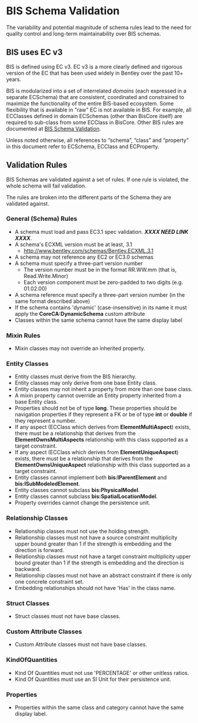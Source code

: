 # BIS Schema Validation

The variability and potential magnitude of schema rules lead to the need for quality control and long-term maintainability over BIS schemas.

## BIS uses EC v3

BIS is defined using EC v3. EC v3 is a more clearly defined and rigorous version of the EC that has been used widely in Bentley over the past 10+ years.

BIS is modularized into a set of interrelated *domains* (each expressed in a separate ECSchema) that are consistent, coordinated and constrained to maximize the functionality of the entire BIS-based ecosystem. Some flexibility that is available in "raw" EC is not available in BIS. For example, all ECClasses defined in domain ECSchemas (other than BisCore itself) are required to sub-class from some ECClass in BisCore. Other BIS rules are documented at [BIS Schema Validation](./bis-schema-validation.md).

Unless noted otherwise, all references to “schema”, “class” and “property” in this document refer to ECSchema, ECClass and ECProperty.

## Validation Rules

BIS Schemas are validated against a set of rules. If one rule is violated, the whole schema will fail validation.

The rules are broken into the different parts of the Schema they are validated against.

### General (Schema) Rules

- A schema must load and pass EC3.1 spec validation. **_XXXX NEED LINK XXXX_**.
- A schema's ECXML version must be at least, 3.1
  - http://www.bentley.com/schemas/Bentley.ECXML.3.1
- A schema may not reference any EC2 or EC3.0 schemas
- A schema must specify a three-part version number
  - The version number must be in the format RR.WW.mm (that is, Read.Write.Minor)
  - Each version component must be zero-padded to two digits (e.g. 01.02.00)
- A schema reference must specify a three-part version number (in the same format described above)
- If the schema contains 'dynamic' (case-insensitive) in its name it must apply the **CoreCA:DynamicSchema** custom attribute
- Classes within the same schema cannot have the same display label

### Mixin Rules

- Mixin classes may not override an inherited property.

### Entity Classes

- Entity classes must derive from the BIS hierarchy.
- Entity classes may only derive from one base Entity class.
- Entity classes may not inherit a property from more than one base class.
- A mixin property cannot override an Entity property inherited from a base Entity class.
- Properties should not be of type **long**. These properties should be navigation properties if they represent a FK or be of type **int** or **double** if they represent a number.
- If any aspect (ECClass which derives from **ElementMultiAspect**) exists, there must be a relationship that derives from the **ElementOwnsMultiAspects** relationship with this class supported as a target constraint.
- If any aspect (ECClass which derives from **ElementUniqueAspect**) exists, there must be a relationship that derives from the **ElementOwnsUniqueAspect** relationship with this class supported as a target constraint.
- Entity classes cannot implement both **bis:IParentElement** and **bis:ISubModeledElement**.
- Entity classes cannot subclass **bis:PhysicalModel**.
- Entity classes cannot subclass **bis:SpatialLocationModel**.
- Property overrides cannot change the persistence unit.

### Relationship Classes

- Relationship classes must not use the holding strength.
- Relationship classes must not have a source constraint multiplicity upper bound greater than 1 if the strength is embedding and the direction is forward.
- Relationship classes must not have a target constraint multiplicity upper bound greater than 1 if the strength is embedding and the direction is backward.
- Relationship classes must not have an abstract constraint if there is only one concrete constraint set.
- Embedding relationships should not have 'Has' in the class name.

### Struct Classes

- Struct classes must not have base classes.

### Custom Attribute Classes

- Custom Attribute classes must not have base classes.

### KindOfQuantities

- Kind Of Quantities must not use 'PERCENTAGE' or other unitless ratios.
- Kind Of Quantities must use an SI Unit for their persistence unit.

### Properties

- Properties within the same class and category cannot have the same display label.